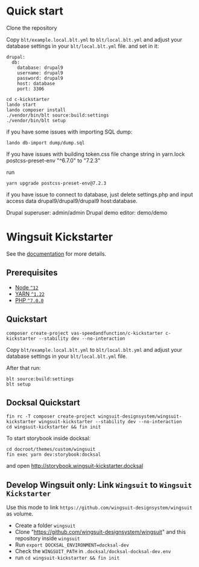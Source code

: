 # Quick start

Clone the repository

Copy `blt/example.local.blt.yml` to `blt/local.blt.yml` and adjust your database settings in your `blt/local.blt.yml` file.
and set in it:
```
drupal:
  db:
    database: drupal9
    username: drupal9
    password: drupal9
    host: database
    port: 3306
```

```
cd c-kickstarter
lando start
lando composer install
./vendor/bin/blt source:build:settings
./vendor/bin/blt setup
```

if you have some issues with importing SQL dump:

```
lando db-import dump/dump.sql
```


If you have issues with building token.css file change string in yarn.lock
postcss-preset-env "^6.7.0" to "7.2.3"

run 
```
yarn upgrade postcss-preset-env@7.2.3
```

if you have issue to connect to database, just delete settings.php and input access data drupal9/drupal9/drupal9 host:database.

Drupal superuser: admin/admin
Drupal demo editor: demo/demo

# Wingsuit Kickstarter
See the [documentation](https://wingsuit-designsystem.github.io/drupal/ui_patterns/) for more details.

## Prerequisites

- [Node `^12`](https://nodejs.org)
- [YARN `^1.22`](https://classic.yarnpkg.com/)
- [PHP `^7.0.0`](https://php.net)

## Quickstart
```
composer create-project vas-speedandfunction/c-kickstarter c-kickstarter --stability dev --no-interaction
```
Copy `blt/example.local.blt.yml` to `blt/local.blt.yml` and adjust your database settings in your `blt/local.blt.yml` file.

After that run:
```
blt source:build:settings
blt setup
```


## Docksal Quickstart
```
fin rc -T composer create-project wingsuit-designsystem/wingsuit-kickstarter wingsuit-kickstarter --stability dev --no-interaction
cd wingsuit-kickstarter && fin init
```
To start storybook inside docksal:
```
cd docroot/themes/custom/wingsuit
fin exec yarn dev:storybook:docksal
```
and open http://storybook.wingsuit-kickstarter.docksal


## Develop Wingsuit only: Link `Wingsuit` to `Wingsuit Kickstarter`
Use this mode to link `https://github.com/wingsuit-designsystem/wingsuit` as volume.

   * Create a folder `wingsuit`
   * Clone "https://github.com/wingsuit-designsystem/wingsuit" and this repository inside `wingsuit`
   * Run `export DOCKSAL_ENVIRONMENT=docksal-dev`
   * Check the `WINGSUIT_PATH` in `.docksal/docksal-docksal-dev.env`
   * run `cd wingsuit-kickstarter && fin init`
